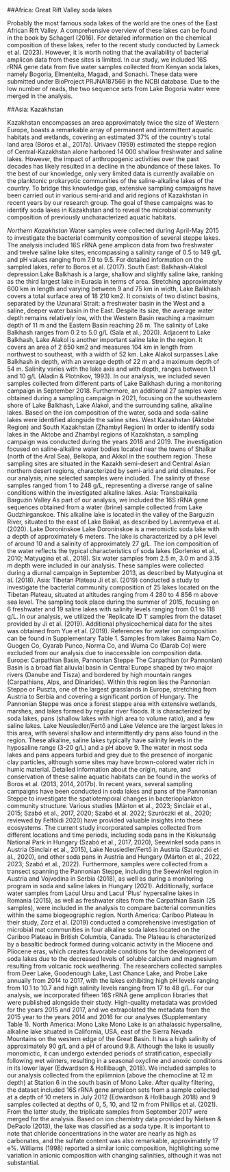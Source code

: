 ##Africa: Great Rift Valley soda lakes

Probably the most famous soda lakes of the world are the ones of the East African Rift Valley. A comprehensive overview of these lakes can be found in the book by Schagerl (2016). For detailed information on the chemical composition of these lakes, refer to the recent study conducted by Lameck et al. (2023). However, it is worth noting that the availability of bacterial amplicon data from these sites is limited. In our study, we included 16S rRNA gene data from five water samples collected from Kenyan soda lakes, namely Bogoria, Elmenteita, Magadi, and Sonachi. These data were submitted under BioProject PRJNA187566 in the NCBI database. Due to the low number of reads, the two sequence sets from Lake Bogoria water were merged in the analysis.

##Asia: Kazakhstan

Kazakhstan encompasses an area approximately twice the size of Western Europe, boasts a remarkable array of permanent and intermittent aquatic habitats and wetlands, covering an estimated 37% of the country's total land area (Boros et al., 2017a). Urivaev (1959) estimated the steppe region of Central-Kazakhstan alone harbored 14 000 shallow freshwater and saline lakes. However, the impact of anthropogenic activities over the past decades has likely resulted in a decline in the abundance of these lakes. To the best of our knowledge, only very limited data is currently available on the planktonic prokaryotic communities of the saline-alkaline lakes of the country.
To bridge this knowledge gap, extensive sampling campaigns have been carried out in various semi-arid and arid regions of Kazakhstan in recent years by our research group. The goal of these campaigns was to identify soda lakes in Kazakhstan and to reveal the microbial community composition of previously uncharacterized aquatic habitats. 

*Northern Kazakhstan*
Water samples were collected during April-May 2015 to investigate the bacterial community composition of several steppe lakes. The analysis included 16S rRNA gene amplicon data from two freshwater and twelve saline lake sites, encompassing a salinity range of 0.5 to 149 g/L and pH values ranging from 7.9 to 9.5. For detailed information on the sampled lakes, refer to Boros et al. (2017).
South East: Balkhash-Alakol depression
Lake Balkhash is a large, shallow and slightly saline lake, ranking as the third largest lake in Eurasia in terms of area. Stretching approximately 600 km in length and varying between 9 and 75 km in width, Lake Balkhash covers a total surface area of 18 210 km2.  It consists of two distinct basins, separated by the Uzunaral Strait: a freshwater basin in the West and a saline, deeper water basin in the East. Despite its size, the average water depth remains relatively low, with the Western Basin reaching a maximum depth of 11 m and the Eastern Basin reaching 26 m. The salinity of Lake Balkhash ranges from 0.2 to 5.0 g/L (Sala et al., 2020).
Adjacent to Lake Balkhash, Lake Alakol is another important saline lake in the region. It covers an area of 2 650 km2 and measures 104 km in length from northwest to southeast, with a width of 52 km. Lake Alakol surpasses Lake Balkhash in depth, with an average depth of 22 m and a maximum depth of 54 m. Salinity varies with the lake axis and with depth, ranges between 1.1 and 10 g/L (Aladin & Plotnikov, 1993).
In our analysis, we included seven samples collected from different parts of Lake Balkhash during a monitoring campaign in September 2018.
Furthermore, an additional 27 samples were obtained during a sampling campaign in 2021, focusing on the southeastern shore of Lake Balkhash, Lake Alakol, and the surrounding saline, alkaline lakes. Based on the ion composition of the water, soda and soda-saline lakes were identified alongside the saline sites.
West Kazakhstan (Aktobe Region) and South Kazakhstan (Zhambyl Region)
In order to identify soda lakes in the Aktobe and Zhambyl regions of Kazakhstan, a sampling campaign was conducted during the years 2018 and 2019. The investigation focused on saline-alkaline water bodies located near the towns of Shalkar (north of the Aral Sea), Belkopa, and Akkol in the southern region. These sampling sites are situated in the Kazakh semi-desert and Central Asian northern desert regions, characterized by semi-arid and arid climates. For our analysis, nine selected samples were included. The salinity of these samples ranged from 1 to 248 g/L, representing a diverse range of saline conditions within the investigated alkaline lakes.
Asia: Transbaikalia
Barguzin Valley
As part of our analysis, we included the 16S rRNA gene sequences obtained from a water (brine) sample collected from Lake Gudzhirganskoe. This alkaline lake is located in the valley of the Barguzin River, situated to the east of Lake Baikal, as described by Lavrentyeva et al. (2020).
Lake Doroninskoe
Lake Doroninskoe is a meromictic soda lake with a depth of approximately 6 meters. The lake is characterized by a pH level of around 10 and a salinity of approximately 27 g/L. The ion composition of the water reflects the typical characteristics of soda lakes (Gorlenko et al., 2010; Matyugina et al., 2018). Six water samples from 2.5 m, 3.0 m and 3.15 m depth were included in our analysis. These samples were collected during a diurnal campaign in September 2013, as described by Matyugina et al. (2018).
Asia: Tibetan Plateau
Ji et al. (2019) conducted a study to investigate the bacterial community composition of 25 lakes located on the Tibetan Plateau, situated at altitudes ranging from 4 280 to 4 856 m above sea level. The sampling took place during the summer of 2015, focusing on 6 freshwater and 19 saline lakes with salinity levels ranging from 0.1 to 118 g/L. In our analysis, we utilized the 'Replicate ID 1' samples from the dataset provided by Ji et al. (2019). Additional physicochemical data for the sites was obtained from Yue et al. (2019). References for water ion composition can be found in Supplementary Table 1. Samples from lakes Baima Nam Co, Guogen Co, Gyarab Punco, Norma Co, and Wuma Co (Darab Co) were excluded from our analysis due to inaccessible ion composition data.
Europe: Carpathian Basin, Pannonian Steppe
The Carpathian (or Pannonian) Basin is a broad flat alluvial basin in Central Europe shaped by two major rivers (Danube and Tisza) and bordered by high mountain ranges (Carpathians, Alps, and Dinarides). Within this region lies the Pannonian Steppe or Puszta, one of the largest grasslands in Europe, stretching from Austria to Serbia and covering a significant portion of Hungary. The Pannonian Steppe was once a forest steppe area with extensive wetlands, marshes, and lakes formed by regular river floods. It is characterized by soda lakes, pans (shallow lakes with high area to volume ratio), and a few saline lakes. Lake Neusiedler/Fertő and Lake Velence are the largest lakes in this area, with several shallow and intermittently dry pans also found in the region. These alkaline, saline lakes typically have salinity levels in the hyposaline range (3-20 g/L) and a pH above 9. The water in most soda lakes and pans appears turbid and grey due to the presence of inorganic clay particles, although some sites may have brown-colored water rich in humic material. Detailed information about the origin, nature, and conservation of these saline aquatic habitats can be found in the works of Boros et al. (2013, 2014, 2017b).
In recent years, several sampling campaigns have been conducted in soda lakes and pans of the Pannonian Steppe to investigate the spatiotemporal changes in bacterioplankton community structure. Various studies (Márton et al., 2023; Sinclair et al., 2015; Szabó et al., 2017, 2020; Szabó et al. 2022; Szuróczki et al., 2020; reviewed by Felföldi 2020) have provided valuable insights into these ecosystems. The current study incorporated samples collected from different locations and time periods, including soda pans in the Kiskunság National Park in Hungary (Szabó et al., 2017, 2020), Seewinkel soda pans in Austria (Sinclair et al., 2015), Lake Neusiedler/Fertő in Austria (Szuróczki et al., 2020), and other soda pans in Austria and Hungary (Márton et al., 2022, 2023; Szabó et al., 2022). Furthermore, samples were collected from a transect spanning the Pannonian Steppe, including the Seewinkel region in Austria and Vojvodina in Serbia (2018), as well as during a monitoring program in soda and saline lakes in Hungary (2021).
Additionally, surface water samples from Lacul Ursu and Lacul 'Plus' hypersaline lakes in Romania (2015), as well as freshwater sites from the Carpathian Basin (25 samples), were included in the analysis to compare bacterial communities within the same biogeographic region.
North America: Cariboo Plateau
In their study, Zorz et al. (2019) conducted a comprehensive investigation of microbial mat communities in four alkaline soda lakes located on the Cariboo Plateau in British Columbia, Canada. The Plateau is characterized by a basaltic bedrock formed during volcanic activity in the Miocene and Pliocene eras, which creates favorable conditions for the development of soda lakes due to the decreased levels of soluble calcium and magnesium resulting from volcanic rock weathering. The researchers collected samples from Deer Lake, Goodenough Lake, Last Chance Lake, and Probe Lake annually from 2014 to 2017, with the lakes exhibiting high pH levels ranging from 10.1 to 10.7 and high salinity levels ranging from 17 to 48 g/L. For our analysis, we incorporated fifteen 16S rRNA gene amplicon libraries that were published alongside their study. High-quality metadata was provided for the years 2015 and 2017, and we extrapolated the metadata from the 2015 year to the years 2014 and 2016 for our analyses (Supplementary Table 1).
North America: Mono Lake
Mono Lake is an  athalassic hypersaline, alkaline lake situated in California, USA, east of the Sierra Nevada Mountains on the western edge of the Great Basin. It has a high salinity of approximately 90 g/L and a pH of around 9.8. Although the lake is usually monomictic, it can undergo extended periods of stratification, especially following wet winters, resulting in a seasonal oxycline and anoxic conditions in its lower layer (Edwardson & Hollibaugh, 2018).
We included samples to our analysis collected from the epilimnion (above the chemocline at 12 m depth) at Station 6 in the south basin of Mono Lake. After quality filtering, the dataset included 16S rRNA gene amplicon sets from a sample collected at a depth of 10 meters in July 2012 (Edwardson & Hollibaugh 2018) and 9 samples collected at depths of 0, 5, 10, and 12 m from Phillips et al. (2021). From the latter study, the triplicate samples from September 2017 were merged for the analysis. Based on ion chemistry data provided by Nielsen & DePaolo (2013), the lake was classified as a soda type. It is important to note that chloride concentrations in the water are nearly as high as carbonates, and the sulfate content was also remarkable, approximately 17 e%. Williams (1998) reported a similar ionic composition, highlighting some variation in anionic composition with changing salinities, although it was not substantial.
